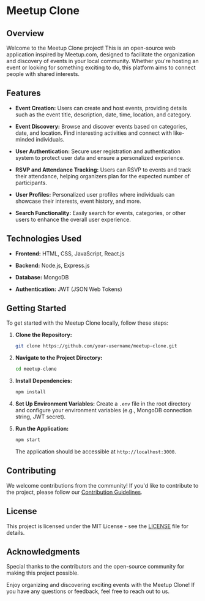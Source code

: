 # Meetup Clone

## Overview

Welcome to the Meetup Clone project! This is an open-source web application inspired by Meetup.com, designed to facilitate the organization and discovery of events in your local community. Whether you're hosting an event or looking for something exciting to do, this platform aims to connect people with shared interests.

## Features

- **Event Creation:** Users can create and host events, providing details such as the event title, description, date, time, location, and category.

- **Event Discovery:** Browse and discover events based on categories, date, and location. Find interesting activities and connect with like-minded individuals.

- **User Authentication:** Secure user registration and authentication system to protect user data and ensure a personalized experience.

- **RSVP and Attendance Tracking:** Users can RSVP to events and track their attendance, helping organizers plan for the expected number of participants.

- **User Profiles:** Personalized user profiles where individuals can showcase their interests, event history, and more.

- **Search Functionality:** Easily search for events, categories, or other users to enhance the overall user experience.

## Technologies Used

- **Frontend:** HTML, CSS, JavaScript, React.js

- **Backend:** Node.js, Express.js

- **Database:** MongoDB

- **Authentication:** JWT (JSON Web Tokens)

## Getting Started

To get started with the Meetup Clone locally, follow these steps:

1. **Clone the Repository:**
   ```bash
   git clone https://github.com/your-username/meetup-clone.git
   ```

2. **Navigate to the Project Directory:**
   ```bash
   cd meetup-clone
   ```

3. **Install Dependencies:**
   ```bash
   npm install
   ```

4. **Set Up Environment Variables:**
   Create a `.env` file in the root directory and configure your environment variables (e.g., MongoDB connection string, JWT secret).

5. **Run the Application:**
   ```bash
   npm start
   ```

   The application should be accessible at `http://localhost:3000`.

## Contributing

We welcome contributions from the community! If you'd like to contribute to the project, please follow our [Contribution Guidelines](CONTRIBUTING.md).

## License

This project is licensed under the MIT License - see the [LICENSE](LICENSE) file for details.

## Acknowledgments

Special thanks to the contributors and the open-source community for making this project possible.

Enjoy organizing and discovering exciting events with the Meetup Clone! If you have any questions or feedback, feel free to reach out to us.
